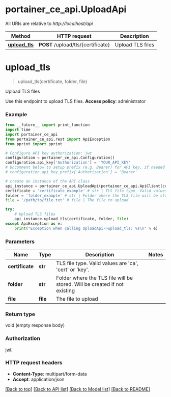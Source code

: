 # portainer_ce_api.UploadApi

All URIs are relative to *http://localhost/api*

Method | HTTP request | Description
------------- | ------------- | -------------
[**upload_tls**](UploadApi.md#upload_tls) | **POST** /upload/tls/{certificate} | Upload TLS files


# **upload_tls**
> upload_tls(certificate, folder, file)

Upload TLS files

Use this endpoint to upload TLS files. **Access policy**: administrator

### Example
```python
from __future__ import print_function
import time
import portainer_ce_api
from portainer_ce_api.rest import ApiException
from pprint import pprint

# Configure API key authorization: jwt
configuration = portainer_ce_api.Configuration()
configuration.api_key['Authorization'] = 'YOUR_API_KEY'
# Uncomment below to setup prefix (e.g. Bearer) for API key, if needed
# configuration.api_key_prefix['Authorization'] = 'Bearer'

# create an instance of the API class
api_instance = portainer_ce_api.UploadApi(portainer_ce_api.ApiClient(configuration))
certificate = 'certificate_example' # str | TLS file type. Valid values are 'ca', 'cert' or 'key'.
folder = 'folder_example' # str | Folder where the TLS file will be stored. Will be created if not existing
file = '/path/to/file.txt' # file | The file to upload

try:
    # Upload TLS files
    api_instance.upload_tls(certificate, folder, file)
except ApiException as e:
    print("Exception when calling UploadApi->upload_tls: %s\n" % e)
```

### Parameters

Name | Type | Description  | Notes
------------- | ------------- | ------------- | -------------
 **certificate** | **str**| TLS file type. Valid values are &#39;ca&#39;, &#39;cert&#39; or &#39;key&#39;. | 
 **folder** | **str**| Folder where the TLS file will be stored. Will be created if not existing | 
 **file** | **file**| The file to upload | 

### Return type

void (empty response body)

### Authorization

[jwt](../README.md#jwt)

### HTTP request headers

 - **Content-Type**: multipart/form-data
 - **Accept**: application/json

[[Back to top]](#) [[Back to API list]](../README.md#documentation-for-api-endpoints) [[Back to Model list]](../README.md#documentation-for-models) [[Back to README]](../README.md)

